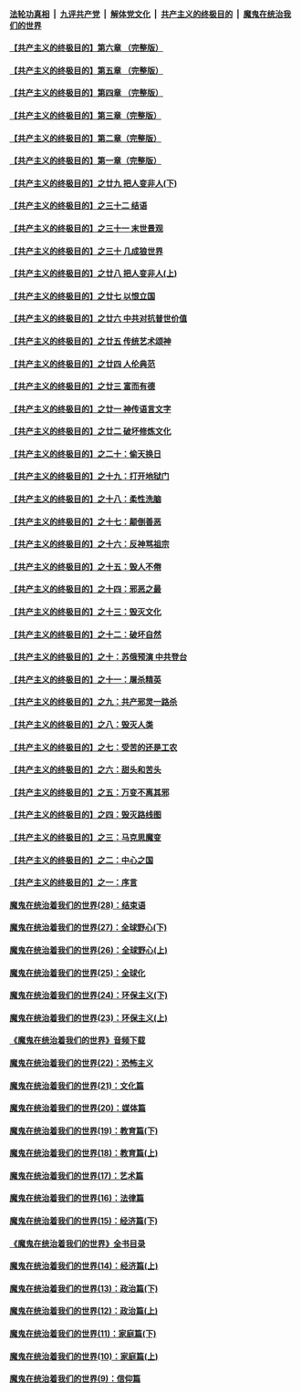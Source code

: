 ####  [法轮功真相](../../../../basic/blob/master/README.md?t=04231931) &nbsp;|&nbsp; [九评共产党](../../../../9ping.md/blob/master/README.md?t=04231931) &nbsp;|&nbsp; [解体党文化](../../../../jtdwh.md/blob/master/README.md?t=04231931)  &nbsp;|&nbsp; [共产主义的终极目的](../../../../gczydzjmd.md/blob/master/README.md?t=04231931) &nbsp;|&nbsp; [魔鬼在统治我们的世界](../../../../mgztzwmdsj.md/blob/master/README.md?t=04231931) 

#### [【共产主义的终极目的】第六章 （完整版）](../pages/nsc422/n11428913.md?t=04231931) 

#### [【共产主义的终极目的】第五章 （完整版）](../pages/nsc422/n11428912.md?t=04231931) 

#### [【共产主义的终极目的】第四章 （完整版）](../pages/nsc422/n11428907.md?t=04231931) 

#### [【共产主义的终极目的】第三章（完整版）](../pages/nsc422/n11428848.md?t=04231931) 

#### [【共产主义的终极目的】第二章（完整版）](../pages/nsc422/n11428831.md?t=04231931) 

#### [【共产主义的终极目的】第一章（完整版）](../pages/nsc422/n11417651.md?t=04231931) 

#### [【共产主义的终极目的】之廿九 把人变非人(下)](../pages/nsc422/n11344140.md?t=04231931) 

#### [【共产主义的终极目的】之三十二 结语](../pages/nsc422/n11360535.md?t=04231931) 

#### [【共产主义的终极目的】之三十一 末世景观](../pages/nsc422/n11351129.md?t=04231931) 

#### [【共产主义的终极目的】之三十 几成狼世界](../pages/nsc422/n11348280.md?t=04231931) 

#### [【共产主义的终极目的】之廿八 把人变非人(上)](../pages/nsc422/n11340492.md?t=04231931) 

#### [【共产主义的终极目的】之廿七 以恨立国](../pages/nsc422/n11336944.md?t=04231931) 

#### [【共产主义的终极目的】之廿六 中共对抗普世价值](../pages/nsc422/n11324785.md?t=04231931) 

#### [【共产主义的终极目的】之廿五 传统艺术颂神](../pages/nsc422/n11296396.md?t=04231931) 

#### [【共产主义的终极目的】之廿四 人伦典范](../pages/nsc422/n11296397.md?t=04231931) 

#### [【共产主义的终极目的】之廿三 富而有德](../pages/nsc422/n11283598.md?t=04231931) 

#### [【共产主义的终极目的】之廿一 神传语言文字](../pages/nsc422/n11263265.md?t=04231931) 

#### [【共产主义的终极目的】之廿二 破坏修炼文化](../pages/nsc422/n11245728.md?t=04231931) 

#### [【共产主义的终极目的】之二十：偷天换日](../pages/nsc422/n11238846.md?t=04231931) 

#### [【共产主义的终极目的】之十九：打开地狱门](../pages/nsc422/n11206376.md?t=04231931) 

#### [【共产主义的终极目的】之十八：柔性洗脑](../pages/nsc422/n11199994.md?t=04231931) 

#### [【共产主义的终极目的】之十七：颠倒善恶](../pages/nsc422/n11179782.md?t=04231931) 

#### [【共产主义的终极目的】之十六：反神骂祖宗](../pages/nsc422/n11166798.md?t=04231931) 

#### [【共产主义的终极目的】之十五：毁人不倦](../pages/nsc422/n11166792.md?t=04231931) 

#### [【共产主义的终极目的】之十四：邪恶之最](../pages/nsc422/n11150249.md?t=04231931) 

#### [【共产主义的终极目的】之十三：毁灭文化](../pages/nsc422/n11135227.md?t=04231931) 

#### [【共产主义的终极目的】之十二：破坏自然](../pages/nsc422/n11135214.md?t=04231931) 

#### [【共产主义的终极目的】之十：苏俄预演 中共登台](../pages/nsc422/n11118424.md?t=04231931) 

#### [【共产主义的终极目的】之十一：屠杀精英](../pages/nsc422/n11118442.md?t=04231931) 

#### [【共产主义的终极目的】之九：共产邪灵一路杀](../pages/nsc422/n11114139.md?t=04231931) 

#### [【共产主义的终极目的】之八：毁灭人类](../pages/nsc422/n11108503.md?t=04231931) 

#### [【共产主义的终极目的】之七：受苦的还是工农](../pages/nsc422/n11101809.md?t=04231931) 

#### [【共产主义的终极目的】之六：甜头和苦头](../pages/nsc422/n11096971.md?t=04231931) 

#### [【共产主义的终极目的】之五：万变不离其邪](../pages/nsc422/n11091285.md?t=04231931) 

#### [【共产主义的终极目的】之四：毁灭路线图](../pages/nsc422/n11086284.md?t=04231931) 

#### [【共产主义的终极目的】之三：马克思魔变](../pages/nsc422/n11061941.md?t=04231931) 

#### [【共产主义的终极目的】之二：中心之国](../pages/nsc422/n11047728.md?t=04231931) 

#### [【共产主义的终极目的】之一：序言](../pages/nsc422/n11086077.md?t=04231931) 

#### [魔鬼在统治着我们的世界(28)：结束语](../pages/nsc422/n10936246.md?t=04231931) 

#### [魔鬼在统治着我们的世界(27)：全球野心(下)](../pages/nsc422/n10928319.md?t=04231931) 

#### [魔鬼在统治着我们的世界(26)：全球野心(上)](../pages/nsc422/n10900318.md?t=04231931) 

#### [魔鬼在统治着我们的世界(25)：全球化](../pages/nsc422/n10788205.md?t=04231931) 

#### [魔鬼在统治着我们的世界(24)：环保主义(下)](../pages/nsc422/n10695307.md?t=04231931) 

#### [魔鬼在统治着我们的世界(23)：环保主义(上)](../pages/nsc422/n10688613.md?t=04231931) 

#### [《魔鬼在统治着我们的世界》音频下载](../pages/nsc422/n10635553.md?t=04231931) 

#### [魔鬼在统治着我们的世界(22)：恐怖主义](../pages/nsc422/n10614727.md?t=04231931) 

#### [魔鬼在统治着我们的世界(21)：文化篇](../pages/nsc422/n10597706.md?t=04231931) 

#### [魔鬼在统治着我们的世界(20)：媒体篇](../pages/nsc422/n10586579.md?t=04231931) 

#### [魔鬼在统治着我们的世界(19)：教育篇(下)](../pages/nsc422/n10564808.md?t=04231931) 

#### [魔鬼在统治着我们的世界(18)：教育篇(上)](../pages/nsc422/n10526970.md?t=04231931) 

#### [魔鬼在统治着我们的世界(17)：艺术篇](../pages/nsc422/n10499093.md?t=04231931) 

#### [魔鬼在统治着我们的世界(16)：法律篇](../pages/nsc422/n10485969.md?t=04231931) 

#### [魔鬼在统治着我们的世界(15)：经济篇(下)](../pages/nsc422/n10469975.md?t=04231931) 

#### [《魔鬼在统治着我们的世界》全书目录](../pages/nsc422/n10464261.md?t=04231931) 

#### [魔鬼在统治着我们的世界(14)：经济篇(上)](../pages/nsc422/n10457370.md?t=04231931) 

#### [魔鬼在统治着我们的世界(13)：政治篇(下)](../pages/nsc422/n10448270.md?t=04231931) 

#### [魔鬼在统治着我们的世界(12)：政治篇(上)](../pages/nsc422/n10444576.md?t=04231931) 

#### [魔鬼在统治着我们的世界(11)：家庭篇(下)](../pages/nsc422/n10440961.md?t=04231931) 

#### [魔鬼在统治着我们的世界(10)：家庭篇(上)](../pages/nsc422/n10435448.md?t=04231931) 

#### [魔鬼在统治着我们的世界(9)：信仰篇](../pages/nsc422/n10432159.md?t=04231931) 

